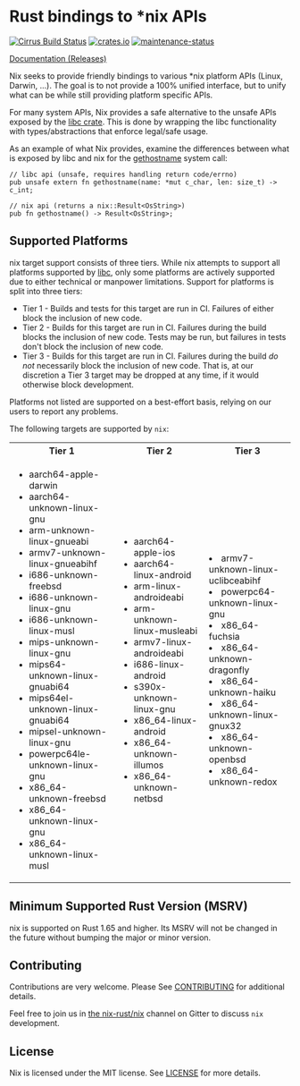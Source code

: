 # Rust bindings to *nix APIs

[![Cirrus Build Status](https://api.cirrus-ci.com/github/nix-rust/nix.svg)](https://cirrus-ci.com/github/nix-rust/nix)
[![crates.io](https://img.shields.io/crates/v/nix.svg)](https://crates.io/crates/nix)
[![maintenance-status](https://img.shields.io/badge/maintenance-looking--for--maintainer-orange.svg)](https://github.com/nix-rust/nix/issues/2132)

[Documentation (Releases)](https://docs.rs/nix/)

Nix seeks to provide friendly bindings to various *nix platform APIs (Linux, Darwin,
...). The goal is to not provide a 100% unified interface, but to unify
what can be while still providing platform specific APIs.

For many system APIs, Nix provides a safe alternative to the unsafe APIs
exposed by the [libc crate](https://github.com/rust-lang/libc).  This is done by
wrapping the libc functionality with types/abstractions that enforce legal/safe
usage.


As an example of what Nix provides, examine the differences between what is
exposed by libc and nix for the
[gethostname](https://man7.org/linux/man-pages/man2/gethostname.2.html) system
call:

```rust,ignore
// libc api (unsafe, requires handling return code/errno)
pub unsafe extern fn gethostname(name: *mut c_char, len: size_t) -> c_int;

// nix api (returns a nix::Result<OsString>)
pub fn gethostname() -> Result<OsString>;
```

## Supported Platforms

nix target support consists of three tiers. While nix attempts to support all
platforms supported by [libc](https://github.com/rust-lang/libc), only some
platforms are actively supported due to either technical or manpower
limitations. Support for platforms is split into three tiers:

  * Tier 1 - Builds and tests for this target are run in CI. Failures of either
             block the inclusion of new code.
  * Tier 2 - Builds for this target are run in CI. Failures during the build
             blocks the inclusion of new code. Tests may be run, but failures
             in tests don't block the inclusion of new code.
  * Tier 3 - Builds for this target are run in CI. Failures during the build
             *do not* necessarily block the inclusion of new code.  That is, at
             our discretion a Tier 3 target may be dropped at any time, if it
             would otherwise block development.

Platforms not listed are supported on a best-effort basis, relying on our users
to report any problems.

The following targets are supported by `nix`:

<table>
 <tr>
  <th>Tier 1</th>
  <th>Tier 2</th>
  <th>Tier 3</th>
 </tr>
 <tr>
  <td>
   <ul>
    <li>aarch64-apple-darwin</li>
    <li>aarch64-unknown-linux-gnu</li>
    <li>arm-unknown-linux-gnueabi</li>
    <li>armv7-unknown-linux-gnueabihf</li>
    <li>i686-unknown-freebsd</li>
    <li>i686-unknown-linux-gnu</li>
    <li>i686-unknown-linux-musl</li>
    <li>mips-unknown-linux-gnu</li>
    <li>mips64-unknown-linux-gnuabi64</li>
    <li>mips64el-unknown-linux-gnuabi64</li>
    <li>mipsel-unknown-linux-gnu</li>
    <li>powerpc64le-unknown-linux-gnu</li>
    <li>x86_64-unknown-freebsd</li>
    <li>x86_64-unknown-linux-gnu</li>
    <li>x86_64-unknown-linux-musl</li>
   </ul>
  </td>
  <td>
   <ul>
    <li>aarch64-apple-ios</li>
    <li>aarch64-linux-android</li>
    <li>arm-linux-androideabi</li>
    <li>arm-unknown-linux-musleabi</li>
    <li>armv7-linux-androideabi</li>
    <li>i686-linux-android</li>
    <li>s390x-unknown-linux-gnu</li>
    <li>x86_64-linux-android</li>
    <li>x86_64-unknown-illumos</li>
    <li>x86_64-unknown-netbsd</li>
   </td>
   <td>
    <li>armv7-unknown-linux-uclibceabihf</li>
    <li>powerpc64-unknown-linux-gnu</li>
    <li>x86_64-fuchsia</li>
    <li>x86_64-unknown-dragonfly</li>
    <li>x86_64-unknown-haiku</li>
    <li>x86_64-unknown-linux-gnux32</li>
    <li>x86_64-unknown-openbsd</li>
    <li>x86_64-unknown-redox</li>
   </td>
  </tr>
</table>

## Minimum Supported Rust Version (MSRV)

nix is supported on Rust 1.65 and higher.  Its MSRV will not be
changed in the future without bumping the major or minor version.

## Contributing

Contributions are very welcome.  Please See [CONTRIBUTING](CONTRIBUTING.md) for
additional details.

Feel free to join us in [the nix-rust/nix](https://gitter.im/nix-rust/nix) channel on Gitter to
discuss `nix` development.

## License

Nix is licensed under the MIT license.  See [LICENSE](LICENSE) for more details.
